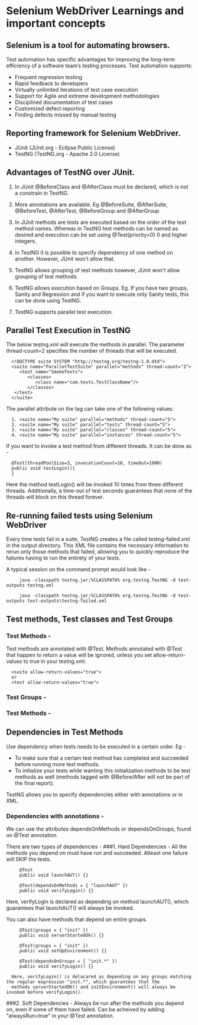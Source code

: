 # Selenium WebDriver Learnings and important concepts
## Selenium is a tool for automating browsers. 

Test automation has specific advantages for improving the long-term efficiency of a software team’s testing processes. Test automation supports:

- Frequent regression testing
- Rapid feedback to developers
- Virtually unlimited iterations of test case execution
- Support for Agile and extreme development methodologies
- Disciplined documentation of test cases
- Customized defect reporting
- Finding defects missed by manual testing

## Reporting framework for Selenium WebDriver. 
- JUnit (JUnit.org - Eclipse Public License)
- TestNG (TestNG.org - Apache 2.0 License) 

## Advantages of TestNG over JUnit. 
   1. In JUnit @BeforeClass and @AfterClass must be declared, which is not a constrain in TestNG. 
    
   2. More annotations are available. Eg @BeforeSuite, @AfterSuite, @BeforeTest, @AfterTest, @BeforeGroup and @AfterGroup
   
   3. In JUnit methods are tests are executed based on the order of the test method names. Whereas in TestNG test methods can be named as    desired and execution can be set using @Test(priority=0) 0 and higher integers. 
   
   4. In TestNG it is possible to specify dependency of one method on another. However, JUnit won't allow that. 
   
   5. TestNG allows grouping of test methods however, JUnit won't allow grouping of test methods. 
   
   6. TestNG allows execution based on Groups. Eg. If you have two groups, Sanity and Regression and if you want to execute only Sanity      tests, this can be done using TestNG. 
   
   7. TestNG supports parallel test execution.

## Parallel Test Execution in TestNG 

The below testng.xml will execute the methods in parallel. The parameter thread-count=2 specifies the number of threads that will be executed. 

      <!DOCTYPE suite SYSTEM "http://testng.org/testng-1.0.dtd">
      <suite name="ParalletTestSuite" parallel="methods" thread-count="2">
         <test name="SmokeTests">
            <classes>
               <class name="com.tests.TestClassName"/>
            </classes>
       </test>
      </suite>

The parallel attribute on the <suite> tag can take one of the following values: 

      1. <suite name="My suite" parallel="methods" thread-count="5">
      2. <suite name="My suite" parallel="tests" thread-count="5">
      3. <suite name="My suite" parallel="classes" thread-count="5">
      4. <suite name="My suite" parallel="instances" thread-count="5">
      
 If you want to invoke a test method from different threads. It can be done as - 
   
      @Test(threadPoolSize=3, invocationCount=10, timeOut=1000)
      public void testLogin(){
      }

Here the method testLogin() will be invoked 10 times from three different threads. Additionally, a time-out of test seconds guarantees that none of the threads will block on this thread forever. 

## Re-running failed tests using Selenium WebDriver 

Every time tests fail in a suite, TestNG creates a file called testng-failed.xml in the output directory. This XML file contains the necessary information to rerun only those methods that failed, allowing you to quickly reproduce the failures having to run the entirety of your tests. 

A typical session on the command prompt would look like -

         java -classpath testng.jar;%CLASSPATH% org.testng.TestNG -d test-outputs testng.xml
         
         java -classpath testng.jar;%CLASSPATH% org.testng.TestNG -d test-outputs test-outputs\testng-failed.xml
         
## Test methods, Test classes and Test Groups

### Test Methods - 
Test methods are annotated with @Test. Methods annotated with @Test that happen to return a value will be ignored, unless you set allow-return-values to true in your testng.xml:
      
      <suite allow-return-values="true">
      or
      <test allow-return-values="true">

### Test Groups - 
         
### Test Methods - 

## Dependencies in Test Methods

Use dependency when tests needs to be executed in a certain order. Eg - 
   - To make sure that a certain test method has completed and succeeded before running more test methods. 
   - To initialize your tests while wanting this initialization methods to be test methods as well (methods tagged with @Before/After      will not be part of the final report).

TestNG allows you to specify dependencies either with annotations or in XML.

### Dependencies with annotations - 

We can use the attributes dependsOnMethods or dependsOnGroups, found on @Test annotation. 

There are two types of dependencies - 
  ###1. Hard Dependencies - All the methods you depend on must have run and succeeded. Atleast one failure will SKIP the tests. 
   
         @Test
         public void launchAUT() {}
 
         @Test(dependsOnMethods = { "launchAUT" })
         public void verifyLogin() {}

   Here, verifyLogin is declared as depending on method launchAUT(), which guarantees that launchAUT() will always be invoked. 
   
   You can also have methods that depend on entire groups. 
   
         @Test(groups = { "init" })
         public void serverStartedOk() {}
 
         @Test(groups = { "init" })
         public void setUpEnvironment() {}
 
         @Test(dependsOnGroups = { "init.*" })
         public void verifyLogin() {}
      
      Here, verifyLogin() is delacared as depending on any groups matching the regular expression "init.*", which guarantees that the 
      methods serverStartedOK() and initEnvironment() will always be invoked before verifyLogin(). 
      


   ###2. Soft Dependencies - Always be run after the methods you depend on, even if some of them have failed. Can be acheived by adding 
   "alwaysRun=true" in your @Test annotation. 





